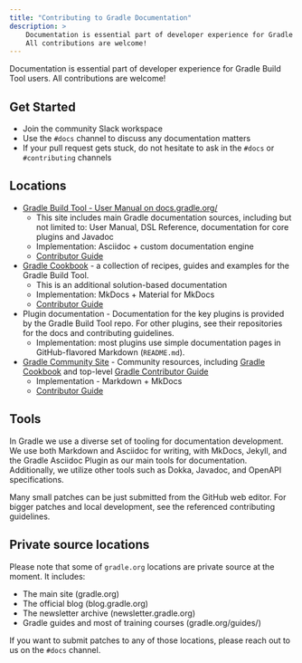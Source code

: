 ```yaml
---
title: "Contributing to Gradle Documentation"
description: >
    Documentation is essential part of developer experience for Gradle Build Tool users.
    All contributions are welcome!
---
```


Documentation is essential part of developer experience for Gradle Build Tool users.
All contributions are welcome!

## Get Started

- Join the community Slack workspace
- Use the `#docs` channel to discuss any documentation matters
- If your pull request gets stuck, do not hesitate to ask in the `#docs` or `#contributing` channels

## Locations

- [Gradle Build Tool - User Manual on docs.gradle.org/](https://docs.gradle.org/)
    - This site includes main Gradle documentation sources, including but not limited to: User Manual, DSL Reference, documentation for core plugins and Javadoc
    - Implementation: Asciidoc + custom documentation engine
    - [Contributor Guide](../../gradle/CONTRIBUTING/#contributing-to-documentation)
- [Gradle Cookbook](../../cookbook/README.md) - a collection of recipes, guides and examples for the Gradle Build Tool.
    - This is an additional solution-based documentation
    - Implementation: MkDocs + Material for MkDocs
    - [Contributor Guide](../../cookbook/CONTRIBUTING.md)
- Plugin documentation - Documentation for the key plugins is provided by the Gradle Build Tool repo.
  For other plugins, see their repositories for the docs and contributing guidelines.
    - Implementation: most plugins use simple documentation pages in GitHub-flavored Markdown (`README.md`).
- [Gradle Community Site](https://community.gradle.org/) -
  Community resources, including [Gradle Cookbook](../../cookbook/README.md) and top-level [Gradle Contributor Guide](../README.md)
    - Implementation - Markdown + MkDocs
    - [Contributor Guide](../../CONTRIBUTING.md)

## Tools

In Gradle we use a diverse set of tooling for documentation development.
We use both Markdown and Asciidoc for writing,
with MkDocs, Jekyll, and the Gradle Asciidoc Plugin as our main tools for documentation.
Additionally, we utilize other tools such as Dokka, Javadoc, and OpenAPI specifications.

Many small patches can be just submitted from the GitHub web editor.
For bigger patches and local development, see the referenced contributing guidelines.

## Private source locations

Please note that some of `gradle.org` locations are private source at the moment.
It includes:

- The main site (gradle.org)
- The official blog (blog.gradle.org)
- The newsletter archive (newsletter.gradle.org)
- Gradle guides and most of training courses (gradle.org/guides/)

If you want to submit patches to any of those locations,
please reach out to us on the `#docs` channel.
